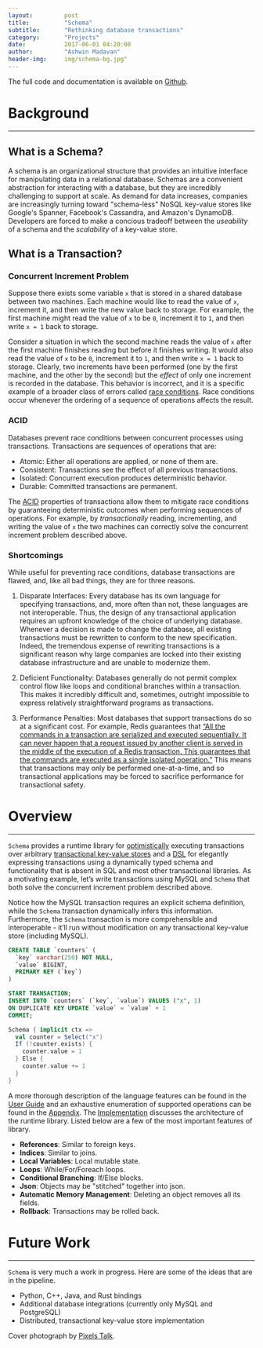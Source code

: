 ```yaml
---
layout:         post
title:          "Schema"
subtitle:       "Rethinking database transactions"
category:       "Projects"
date:           2017-06-01 04:20:00
author:         "Ashwin Madavan"
header-img:     img/schema-bg.jpg"
---
```


The full code and documentation is available on [Github](https://github.com/ashwin153/schema).

# Background
---
## What is a Schema?
A schema is an organizational structure that provides an intuitive interface for manipulating data in a relational database. Schemas are a convenient abstraction for interacting with a database, but they are incredibly challenging to support at scale. As demand for data increases, companies are increasingly turning toward "schema-less" NoSQL key-value stores like Google's Spanner, Facebook's Cassandra, and Amazon's DynamoDB. Developers are forced to make a concious tradeoff between the *useability* of a schema and the *scalability* of a key-value store.

## What is a Transaction?
### Concurrent Increment Problem
Suppose there exists some variable ```x``` that is stored in a shared database between two machines. Each machine would like to read the value of ```x```, increment it, and then write the new value back to storage. For example, the first machine might read the value of ```x``` to be ```0```, increment it to ```1```, and then write ```x = 1``` back to storage. 

Consider a situation in which the second machine reads the value of ```x``` after the first machine finishes reading but before it finishes writing. It would also read the value of ```x``` to be ```0```, increment it to ```1```, and then write ```x = 1``` back to storage. Clearly, two increments have been performed (one by the first machine, and the other by the second) but the *effect* of only one increment is recorded in the database. This behavior is incorrect, and it is a specific example of a broader class of errors called [race conditions](https://en.wikipedia.org/wiki/Race_condition). Race conditions occur whenever the ordering of a sequence of operations affects the result. 

### ACID
Databases prevent race conditions between concurrent processes using transactions. Transactions are sequences of operations that are:

- Atomic: Either all operations are applied, or none of them are.
- Consistent: Transactions see the effect of all previous transactions.
- Isolated: Concurrent execution produces deterministic behavior. 
- Durable: Committed transactions are permanent.

The [ACID](https://en.wikipedia.org/wiki/ACID) properties of transactions allow them to mitigate race conditions by guaranteeing deterministic outcomes when performing sequences of operations. For example, by *transactionally* reading, incrementing, and writing the value of ```x``` the two machines can correctly solve the concurrent increment problem described above.

### Shortcomings
While useful for preventing race conditions, database transactions are flawed, and, like all bad things, they are for three reasons.

1. Disparate Interfaces: Every database has its own language for specifying transactions, and, more often than not, these languages are not interoperable. Thus, the design of any transactional application requires an upfront knowledge of the choice of underlying database. Whenever a decision is made to change the database, all existing transactions must be rewritten to conform to the new specification. Indeed, the tremendous expense of rewriting transactions is a significant reason why large companies are locked into their existing database infrastructure and are unable to modernize them.

2. Deficient Functionality: Databases generally do not permit complex control flow like loops and conditional branches within a transaction. This makes it incredibly difficult and, sometimes, outright impossible to express relatively straightforward programs as transactions.

3. Performance Penalties: Most databases that support transactions do so at a significant cost. For example, Redis guarantees that [“All the commands in a transaction are serialized and executed sequentially. It can never happen that a request issued by another client is served in the middle of the execution of a Redis transaction. This guarantees that the commands are executed as a single isolated operation.”](https://redis.io/topics/transactions) This means that transactions may only be performed one-at-a-time, and so transactional applications may be forced to sacrifice performance for transactional safety.

# Overview
---
```Schema``` provides a runtime library for [optimistically](https://en.wikipedia.org/wiki/Optimistic_concurrency_control) executing transactions over arbitrary [transactional key-value stores](https://en.wikipedia.org/wiki/Key-value_database) and a [DSL](https://en.wikipedia.org/wiki/Domain-specific_language) for elegantly expressing transactions using a dynamically typed schema and functionality that is absent in SQL and most other transactional libraries. As a motivating example, let’s write transactions using MySQL and ```Schema``` that both solve the concurrent increment problem described above.

Notice how the MySQL transaction requires an explicit schema definition, while the ```Schema``` transaction dynamically infers this information. Furthermore, the ```Schema``` transaction is more comprehensible and interoperable - it’ll run without modification on any transactional key-value store (including MySQL).

```sql
CREATE TABLE `counters` (
  `key` varchar(250) NOT NULL,
  `value` BIGINT,
  PRIMARY KEY (`key`)
)

START TRANSACTION;
INSERT INTO `counters` (`key`, `value`) VALUES ("x", 1) 
ON DUPLICATE KEY UPDATE `value` = `value` + 1
COMMIT;
```

```scala
Schema { implicit ctx =>
  val counter = Select("x")
  If (!counter.exists) {
    counter.value = 1
  } Else {
    counter.value += 1
  }
}
```

A more thorough description of the language features can be found in the [User Guide](https://github.com/ashwin153/schema/wiki/User-Guide) and an exhaustive enumeration of supported operations can be found in the [Appendix](https://github.com/ashwin153/schema/wiki/Appendix). The [Implementation](https://github.com/ashwin153/schema/wiki/Implementation) discusses the architecture of the runtime library. Listed below are a few of the most important features of library.

- **References**: Similar to foreign keys.
- **Indices**: Similar to joins.
- **Local Variables**: Local mutable state.
- **Loops**: While/For/Foreach loops.
- **Conditional Branching**: If/Else blocks.
- **Json**: Objects may be "stitched" together into json.
- **Automatic Memory Management**: Deleting an object removes all its fields.
- **Rollback**: Transactions may be rolled back.

# Future Work
---
```Schema``` is very much a work in progress. Here are some of the ideas that are in the pipeline.

- Python, C++, Java, and Rust bindings
- Additional database integrations (currently only MySQL and PostgreSQL)
- Distributed, transactional key-value store implementation

Cover photograph by [Pixels Talk](http://www.pixelstalk.net/wp-content/uploads/2016/11/Data-Wallpaper-for-Desktop.jpg).
